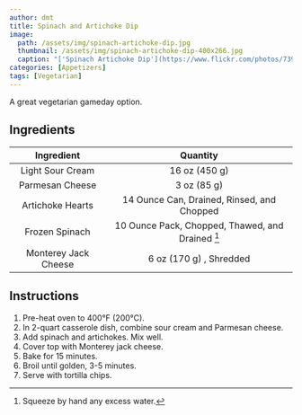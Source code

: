 ```yaml
---
author: dmt
title: Spinach and Artichoke Dip
image:
  path: /assets/img/spinach-artichoke-dip.jpg
  thumbnail: /assets/img/spinach-artichoke-dip-400x266.jpg
  caption: "['Spinach Artichoke Dip'](https://www.flickr.com/photos/7390466@N06/5593025784) by [Mike Saechang](https://www.flickr.com/photos/7390466@N06) is licensed under [CC BY-SA 2.0](https://creativecommons.org/licenses/by-sa/2.0/?ref=ccsearch&atype=rich)"
categories: [Appetizers]
tags: [Vegetarian]
---
```


A great vegetarian gameday option.

## Ingredients

| Ingredient | Quantity |
|:-:|:-:|
| Light Sour Cream | 16 oz (450 g) |
| Parmesan Cheese | 3 oz (85 g) |
| Artichoke Hearts | 14 Ounce Can, Drained, Rinsed, and Chopped |
| Frozen Spinach | 10 Ounce Pack, Chopped, Thawed, and Drained [^1] |
| Monterey Jack Cheese | 6 oz (170 g) , Shredded |

## Instructions
1. Pre-heat oven to 400&deg;F (200&deg;C).
2. In 2-quart casserole dish, combine sour cream and Parmesan cheese.
3. Add spinach and artichokes. Mix well.
4. Cover top with Monterey jack cheese.
5. Bake for 15 minutes.
6. Broil until golden, 3-5 minutes.
7. Serve with tortilla chips.

[^1]: Squeeze by hand any excess water.
